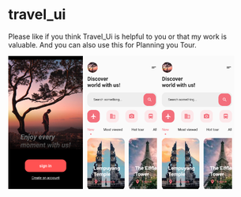 # travel_ui

Please like if you think Travel_Ui is helpful to you or that my work is valuable.
And you can also use this for Planning you Tour.

<img src="1.png" width="30%" height="40%"> <img src="2.png" width="30%" height="40%"><img src="2.png" width="30%" height="40%">
